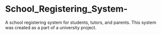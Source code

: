 # School_Registering_System-
A school registering system for students, tutors, and parents. 
This system was created as a part of a university project.
